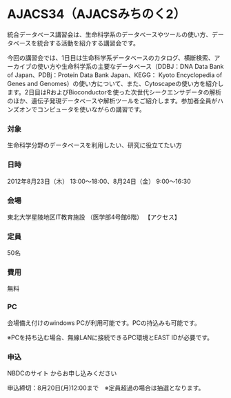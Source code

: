 # AJACS34（AJACSみちのく2）

統合データベース講習会は、生命科学系のデータベースやツールの使い方、データベースを統合する活動を紹介する講習会です。

今回の講習会では、1日目は生命科学系データベースのカタログ、横断検索、アーカイブの使い方や生命科学系の主要なデータベース（DDBJ：DNA Data Bank of Japan、PDBj：Protein Data Bank Japan、KEGG： Kyoto Encyclopedia of Genes and Genomes）の使い方について、また、Cytoscapeの使い方を紹介します。2日目はRおよびBioconductorを使った次世代シークエンサデータの解析のほか、遺伝子発現データベースや解析ツールをご紹介します。参加者全員がハンズオンでコンピュータを使いながらの講習です。

### 対象
生命科学分野のデータベースを利用したい、研究に役立てたい方
### 日時
2012年8月23日（木） 13:00～18:00、8月24日（金） 9:00～16:30
### 会場
東北大学星陵地区IT教育施設 （医学部4号館6階） 【アクセス】
### 定員
50名
### 費用
無料
### PC
会場備え付けのwindows PCが利用可能です。PCの持込みも可能です。

※PCを持ち込む場合、無線LANに接続できるPC環境とEAST IDが必要です。
### 申込
NBDCのサイト からお申し込みください

申込締切：8月20日(月)12:00まで　※定員超過の場合は抽選となります。
